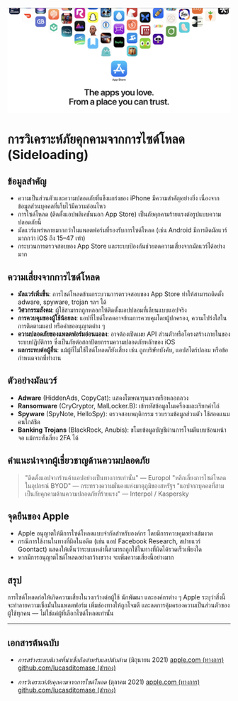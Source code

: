 ![Banner](../assets/banner.png)

# การวิเคราะห์ภัยคุกคามจากการไซด์โหลด (Sideloading)

## ข้อมูลสำคัญ

- ความเป็นส่วนตัวและความปลอดภัยที่แข็งแกร่งของ iPhone มีความสำคัญอย่างยิ่ง เนื่องจากข้อมูลส่วนบุคคลที่เก็บไว้มีความอ่อนไหว
- การไซด์โหลด (ติดตั้งแอปพลิเคชันนอก App Store) เป็นภัยคุกคามร้ายแรงต่อรูปแบบความปลอดภัยนี้
- มัลแวร์แพร่หลายมากกว่าในแพลตฟอร์มที่รองรับการไซด์โหลด (เช่น Android มีการติดมัลแวร์มากกว่า iOS ถึง 15–47 เท่า)
- กระบวนการตรวจสอบของ App Store และระบบป้องกันช่วยลดความเสี่ยงจากมัลแวร์ได้อย่างมาก

## ความเสี่ยงจากการไซด์โหลด

- **มัลแวร์เพิ่มขึ้น**: การไซด์โหลดข้ามกระบวนการตรวจสอบของ App Store ทำให้สามารถติดตั้ง adware, spyware, trojan ฯลฯ ได้
- **วิศวกรรมสังคม**: ผู้ใช้สามารถถูกหลอกให้ติดตั้งแอปปลอมที่เลียนแบบแอปจริง
- **การควบคุมของผู้ใช้น้อยลง**: แอปที่ไซด์โหลดอาจข้ามการควบคุมโดยผู้ปกครอง, ความโปร่งใสในการติดตามแอป หรือคำขออนุญาตต่าง ๆ
- **ความปลอดภัยของแพลตฟอร์มอ่อนแอลง**: อาจต้องเปิดเผย API ส่วนตัวหรือโครงสร้างภายในของระบบปฏิบัติการ ซึ่งเป็นภัยต่อสถาปัตยกรรมความปลอดภัยหลักของ iOS
- **ผลกระทบต่อผู้อื่น**: แม้ผู้ที่ไม่ใช้ไซด์โหลดก็ยังเสี่ยง เช่น ถูกบริษัทบังคับ, แอปสโตร์ปลอม หรือข้อกำหนดจากที่ทำงาน

## ตัวอย่างมัลแวร์

- **Adware** (HiddenAds, CopyCat): แสดงโฆษณารุนแรงหรือหลอกลวง
- **Ransomware** (CryCryptor, MalLocker.B): เข้ารหัสข้อมูลในเครื่องและเรียกค่าไถ่
- **Spyware** (SpyNote, HelloSpy): ตรวจสอบพฤติกรรม รวบรวมข้อมูลส่วนตัว ใช้สอดแนมคนใกล้ชิด
- **Banking Trojans** (BlackRock, Anubis): ขโมยข้อมูลบัญชีผ่านการโจมตีแบบซ้อนหน้าจอ แม้กระทั่งเลี่ยง 2FA ได้

## คำแนะนำจากผู้เชี่ยวชาญด้านความปลอดภัย

> "ติดตั้งแอปจากร้านค้าแอปอย่างเป็นทางการเท่านั้น" — Europol
> "หลีกเลี่ยงการไซด์โหลดในอุปกรณ์ BYOD" — กระทรวงความมั่นคงแห่งมาตุภูมิของสหรัฐฯ
> "แอปจากบุคคลที่สามเป็นภัยคุกคามด้านความปลอดภัยที่ร้ายแรง" — Interpol / Kaspersky

## จุดยืนของ Apple

- Apple อนุญาตให้มีการไซด์โหลดแบบจำกัดสำหรับองค์กร โดยมีการควบคุมอย่างเข้มงวด
- กรณีการใช้งานในทางที่ผิดในอดีต (เช่น แอป Facebook Research, สปายแวร์ Goontact) แสดงให้เห็นว่าระบบเหล่านี้สามารถถูกใช้ในทางที่ผิดได้รวดเร็วเพียงใด
- หากมีการอนุญาตไซด์โหลดอย่างกว้างขวาง จะเพิ่มความเสี่ยงนี้อย่างมาก

## สรุป

การไซด์โหลดก่อให้เกิดความเสี่ยงในวงกว้างต่อผู้ใช้ นักพัฒนา และองค์กรต่าง ๆ Apple ระบุว่าสิ่งนี้จะทำลายความเชื่อมั่นในแพลตฟอร์ม เพิ่มช่องทางให้ถูกโจมตี และลดการคุ้มครองความเป็นส่วนตัวของผู้ใช้ทุกคน — ไม่ใช่แค่ผู้ที่เลือกไซด์โหลดเท่านั้น

---

## เอกสารต้นฉบับ

- *การสร้างระบบนิเวศที่น่าเชื่อถือสำหรับแอปนับล้าน* (มิถุนายน 2021)
  [apple.com (ทางการ)](https://www.apple.com/privacy/docs/Building_a_Trusted_Ecosystem_for_Millions_of_Apps.pdf)
  [github.com/lucasditomase (สำรอง)](https://github.com/lucasditomase/app-restrictions/blob/main/summary.pdf)

- *การวิเคราะห์ภัยคุกคามจากการไซด์โหลด* (ตุลาคม 2021)
  [apple.com (ทางการ)](https://www.apple.com/privacy/docs/Building_a_Trusted_Ecosystem_for_Millions_of_Apps_A_Threat_Analysis_of_Sideloading.pdf)
  [github.com/lucasditomase (สำรอง)](https://github.com/lucasditomase/app-restrictions/blob/main/threat-analysis.pdf)

